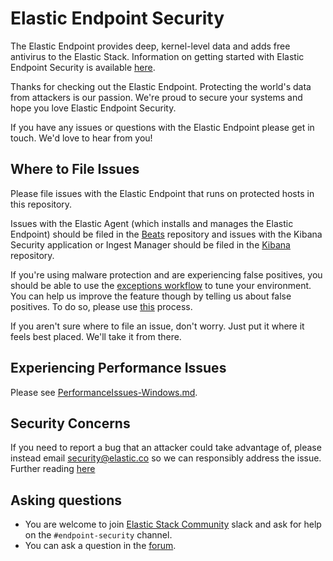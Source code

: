 # Elastic Endpoint Security

The Elastic Endpoint provides deep, kernel-level data and adds free antivirus to the Elastic Stack.
Information on getting started with Elastic Endpoint Security is available
[here](https://www.elastic.co/guide/en/security/index.html).

Thanks for checking out the Elastic Endpoint. Protecting the world's data from attackers is our
passion. We're proud to secure your systems and hope you love Elastic Endpoint Security.

If you have any issues or questions with the Elastic Endpoint please get in touch. We'd love to hear
from you!

## Where to File Issues
Please file issues with the Elastic Endpoint that runs on protected hosts in this repository.

Issues with the Elastic Agent (which installs and manages the Elastic Endpoint) should be filed in
the [Beats](https://github.com/elastic/beats) repository and issues with the Kibana Security
application or Ingest Manager should be filed in the [Kibana](https://github.com/elastic/kibana)
repository.

If you're using malware protection and are experiencing false positives, you should be able to use
the
[exceptions workflow](https://www.elastic.co/guide/en/security/7.9/detections-ui-exceptions.html) to
tune your environment. You can help us improve the feature though by telling us about false
positives. To do so, please use
[this](https://discuss.elastic.co/t/submitting-false-positives/232322) process.

If you aren't sure where to file an issue, don't worry. Just put it where it feels best placed.
We'll take it from there.

## Experiencing Performance Issues

Please see [PerformanceIssues-Windows.md](PerformanceIssues-Windows.md).

## Security Concerns

If you need to report a bug that an attacker could take advantage of, please instead email
security@elastic.co so we can responsibly address the issue. Further reading [here](https://www.elastic.co/community/security)

## Asking questions

* You are welcome to join [Elastic Stack Community](https://elasticstack.slack.com) slack and ask for help on the `#endpoint-security` channel.
* You can ask a question in the [forum](https://discuss.elastic.co/c/security/endpoint-security).

